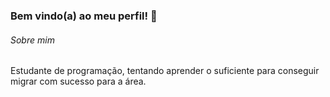 ### Bem vindo(a) ao meu perfil! 👋

###### Sobre mim
Estudante de programação, tentando aprender o suficiente para conseguir migrar com sucesso para a área.


<!--
**lucas-ssilva2706/lucas-ssilva2706** is a ✨ _special_ ✨ repository because its `README.md` (this file) appears on your GitHub profile.

Here are some ideas to get you started:

- 🔭 I’m currently working on ...
- 🌱 I’m currently learning ...
- 👯 I’m looking to collaborate on ...
- 🤔 I’m looking for help with ...
- 💬 Ask me about ...
- 📫 How to reach me: ...
- 😄 Pronouns: ...
- ⚡ Fun fact: ...
-->
